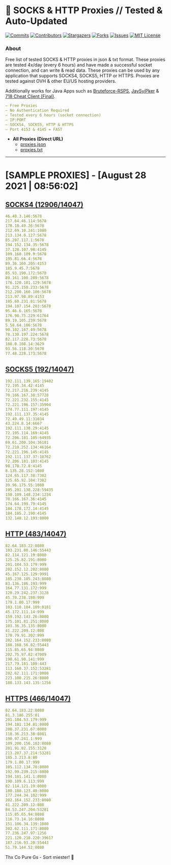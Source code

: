 <!-- MARKDOWN LINKS & IMAGES -->
<!-- https://www.markdownguide.org/basic-syntax/#reference-style-links -->
[contributors-shield]: https://img.shields.io/github/contributors/KaiBurton/free-proxies-autoupdated?style=for-the-badge
[contributors-url]: https://github.com/KaiBurton/free-proxies-autoupdated/graphs/contributors
[forks-shield]: https://img.shields.io/github/forks/KaiBurton/free-proxies-autoupdated?style=for-the-badge
[forks-url]: https://github.com/KaiBurton/free-proxies-autoupdated/network/members
[stars-shield]: https://img.shields.io/github/stars/KaiBurton/free-proxies-autoupdated?style=for-the-badge
[stars-url]: https://github.com/KaiBurton/free-proxies-autoupdated/stargazers
[issues-shield]: https://img.shields.io/github/issues/KaiBurton/free-proxies-autoupdated?style=for-the-badge
[issues-url]: https://github.com/KaiBurton/free-proxies-autoupdated/issues
[license-shield]: https://img.shields.io/github/license/KaiBurton/free-proxies-autoupdated?style=for-the-badge
[license-url]: https://github.com/KaiBurton/free-proxies-autoupdated/blob/main/LICENSE
[commit-shield]: https://img.shields.io/github/last-commit/KaiBurton/free-proxies-autoupdated?style=for-the-badge
[commit-url]: https://github.com/KaiBurton/free-proxies-autoupdated/commits/main

# 🎁 SOCKS & HTTP Proxies // Tested & Auto-Updated

[![Commits][commit-shield]][commit-url]
[![Contributors][contributors-shield]][contributors-url]
[![Stargazers][stars-shield]][stars-url]
[![Forks][forks-shield]][forks-url]
[![Issues][issues-shield]][issues-url]
[![MIT License][license-shield]][license-url]

### About
Free list of tested SOCKS & HTTP proxies in json & txt format. These proxies are tested 4x/day (every 6 hours) and have made a successful socket connection, and can write & read data. These proxies can be used by any application that supports SOCKS4, SOCKS5, HTTP or HTTPS. Proxies are tested against OVH & other EU/US hosting providers.

Additionally works for Java Apps such as [Bruteforce-RSPS](https://github.com/KaiBurton/Bruteforce-RSPS), [JaySyiPker](https://github.com/JayArrowz/JaySyiPker) & [718 Cheat Client (Final)](https://github.com/KaiBurton/718-Cheat-Client-Final). 

```yaml
— Free Proxies
— No Authentication Required
— Tested every 6 hours (socket connection)
— IP:PORT
— SOCKS4, SOCKS5, HTTP & HTTPS
— Port 4153 & 4145 = FAST
```

- **All Proxies (Direct URL)**
  - [proxies.json](https://raw.githubusercontent.com/KaiBurton/free-proxies-autoupdated/main/proxies.json)
  - [proxies.txt](https://raw.githubusercontent.com/KaiBurton/free-proxies-autoupdated/main/proxies.txt)

---

# [SAMPLE PROXIES] - [August 28 2021 | 08:56:02]

## [SOCKS4 (12906/14047)](https://raw.githubusercontent.com/KaiBurton/free-proxies-autoupdated/main/proxies-socks4.txt)
```yaml
46.40.3.146:5678
217.64.46.114:5678
178.18.49.26:5678
212.69.10.241:1080
213.134.0.127:5678
85.207.117.1:5678
194.152.134.35:5678
37.128.107.98:4145
109.160.109.9:5678
195.81.66.4:5678
89.36.160.205:4153
185.9.45.7:5678
85.93.190.172:5678
89.161.100.209:5678
176.120.101.129:5678
91.225.158.233:5678
212.200.160.106:5678
213.97.98.89:4153
185.60.231.81:5678
194.187.154.203:5678
95.46.6.165:5678
176.98.75.229:61764
89.19.105.239:5678
5.58.64.106:5678
90.102.167.49:5678
78.130.197.224:5678
82.117.228.73:5678
188.0.108.14:3629
93.56.118.20:5678
77.48.228.173:5678
```

## [SOCKS5 (192/14047)](https://raw.githubusercontent.com/KaiBurton/free-proxies-autoupdated/main/proxies-socks5.txt)
```yaml
192.111.139.165:19402
72.195.34.42:4145
72.217.216.239:4145
70.166.167.38:57728
72.221.232.155:4145
72.221.196.157:35904
174.77.111.197:4145
192.111.137.35:4145
72.49.49.11:31034
43.224.8.14:6667
192.111.138.29:4145
72.195.114.169:4145
72.206.181.105:64935
69.61.200.104:36181
72.210.252.134:46164
72.221.196.145:4145
192.111.137.37:18762
72.206.181.103:4145
98.178.72.8:4145
8.135.28.152:1080
124.65.117.38:7302
125.65.92.104:7302
39.96.175.55:1080
195.201.130.228:59435
150.109.148.234:1234
70.166.167.36:4145
174.64.199.79:4145
184.178.172.14:4145
184.185.2.190:4145
132.148.12.193:8000
```

## [HTTP (483/14047)](https://raw.githubusercontent.com/KaiBurton/free-proxies-autoupdated/main/proxies-http.txt)
```yaml
82.64.183.22:8080
103.231.80.146:55443
82.114.121.19:8080
125.25.82.191:8080
201.184.53.179:999
202.152.12.202:8080
45.167.125.129:9991
185.230.105.243:8080
83.136.186.193:999
164.77.131.172:999
120.29.242.237:3128
45.70.238.180:999
179.1.80.17:999
103.110.184.109:8181
45.172.111.14:999
159.192.143.26:8080
175.101.81.251:8080
103.36.35.135:8080
41.222.209.12:808
170.79.91.202:999
202.164.152.233:8080
188.168.56.82:55443
115.85.65.94:8080
202.75.97.82:47009
190.61.90.141:999
217.79.181.109:443
113.160.37.152:53281
202.62.111.171:8080
223.100.215.26:8080
188.133.143.135:1256
```

## [HTTPS (466/14047)](https://raw.githubusercontent.com/KaiBurton/free-proxies-autoupdated/main/proxies-https.txt)
```yaml
82.64.183.22:8080
81.3.186.255:81
201.184.53.179:999
194.181.134.81:8080
200.37.231.67:8080
110.36.213.38:8081
190.97.241.1:999
109.200.156.102:8080
201.91.82.155:3128
213.207.37.214:53281
185.3.213.8:80
179.1.80.17:999
105.112.134.70:8080
192.99.239.215:8080
194.181.141.1:8080
190.109.6.113:999
82.114.121.19:8080
180.180.123.40:8080
177.244.34.102:999
202.164.152.233:8080
41.222.209.12:808
84.53.247.204:53281
115.85.65.94:8080
116.73.14.16:8080
151.106.34.139:1080
202.62.111.171:8080
77.236.247.97:1256
221.120.210.220:39617
187.216.93.20:55443
51.79.144.52:8080
```



Thx Co Pure Gs - Sort miester! 💟